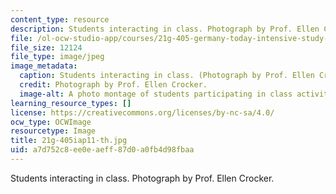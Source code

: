 ```yaml
---
content_type: resource
description: Students interacting in class. Photograph by Prof. Ellen Crocker.
file: /ol-ocw-studio-app/courses/21g-405-germany-today-intensive-study-of-german-language-and-culture-january-iap-2011/a7d752c8ee0eaeff87d0a0fb4d98fbaa_21g-405iap11-th.jpg
file_size: 12124
file_type: image/jpeg
image_metadata:
  caption: Students interacting in class. (Photograph by Prof. Ellen Crocker.)
  credit: Photograph by Prof. Ellen Crocker.
  image-alt: A photo montage of students participating in class activities.
learning_resource_types: []
license: https://creativecommons.org/licenses/by-nc-sa/4.0/
ocw_type: OCWImage
resourcetype: Image
title: 21g-405iap11-th.jpg
uid: a7d752c8-ee0e-aeff-87d0-a0fb4d98fbaa
---
```

Students interacting in class. Photograph by Prof. Ellen Crocker.
